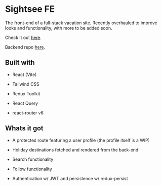 # Sightsee FE

The front-end of a full-stack vacation site. Recently overhauled to improve looks and functionality, with more to be added soon.

Check it out [here](https://clever-stonebraker-68587b.netlify.app/).

Backend repo [here](https://github.com/Darkryhr/sightsee).

## Built with

- React (Vite)

- Tailwind CSS

- Redux Toolkit

- React Query

- react-router v6

## Whats it got

- A protected route featuring a user profile (the profile itself is a WIP)

- Holiday destinations fetched and rendered from the back-end

- Search functionality

- Follow functionality

- Authentication w/ JWT and persistence w/ redux-persist
